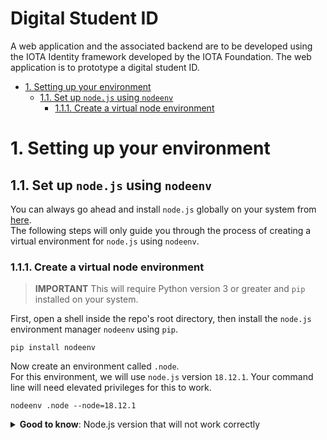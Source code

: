 # Digital Student ID <!-- omit in toc -->

A web application and the associated backend are to be developed using the IOTA Identity framework developed by the IOTA Foundation. The web application is to prototype a digital student ID.

- [1. Setting up your environment](#1-setting-up-your-environment)
  - [1.1. Set up `node.js` using `nodeenv`](#11-set-up-nodejs-using-nodeenv)
    - [1.1.1. Create a virtual node environment](#111-create-a-virtual-node-environment)

# 1. Setting up your environment

## 1.1. Set up `node.js` using `nodeenv`

You can always go ahead and install `node.js` globally on your system from [here](https://nodejs.org/).  
The following steps will only guide you through the process of creating a virtual environment for `node.js` using `nodeenv`.

### 1.1.1. Create a virtual node environment

> **IMPORTANT** This will require Python version 3 or greater and `pip` installed on your system.

First, open a shell inside the repo's root directory, then install the `node.js` environment manager `nodeenv` using `pip`.

```shell
pip install nodeenv
```

Now create an environment called `.node`.  
For this environment, we will use `node.js` version `18.12.1`.
Your command line will need elevated privileges for this to work.

```shell
nodeenv .node --node=18.12.1
```

<details><summary><b>Good to know</b>: Node.js version that will not work correctly</summary>
- 18.8.0
</details>